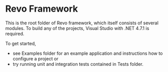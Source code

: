 # Revo Framework

This is the root folder of Revo framework, which itself consists of several modules.
To build any of the projects, Visual Studio with .NET 4.7.1 is required.

To get started,
 * see Examples folder for an example application and instructions how to configure a project or
 * try running unit and integration tests contained in Tests folder.